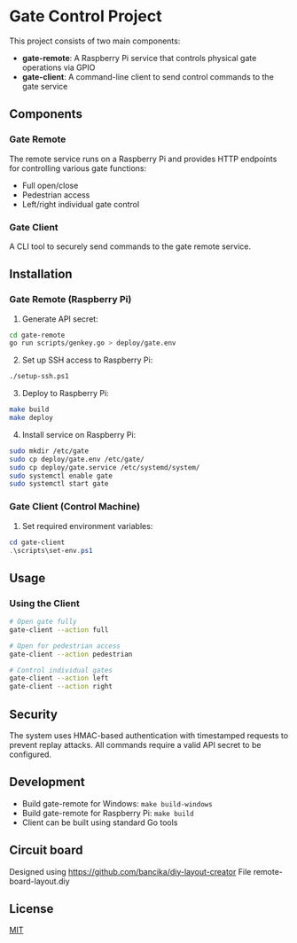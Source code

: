 # Gate Control Project

This project consists of two main components:
- **gate-remote**: A Raspberry Pi service that controls physical gate operations via GPIO
- **gate-client**: A command-line client to send control commands to the gate service

## Components

### Gate Remote
The remote service runs on a Raspberry Pi and provides HTTP endpoints for controlling various gate functions:
- Full open/close
- Pedestrian access
- Left/right individual gate control

### Gate Client
A CLI tool to securely send commands to the gate remote service.

## Installation

### Gate Remote (Raspberry Pi)
1. Generate API secret:
```bash
cd gate-remote
go run scripts/genkey.go > deploy/gate.env
```

2. Set up SSH access to Raspberry Pi:
```bash
./setup-ssh.ps1
```

3. Deploy to Raspberry Pi:
```bash
make build
make deploy
```

4. Install service on Raspberry Pi:
```bash
sudo mkdir /etc/gate
sudo cp deploy/gate.env /etc/gate/
sudo cp deploy/gate.service /etc/systemd/system/
sudo systemctl enable gate
sudo systemctl start gate
```

### Gate Client (Control Machine)
1. Set required environment variables:
```powershell
cd gate-client
.\scripts\set-env.ps1
```

## Usage

### Using the Client
```bash
# Open gate fully
gate-client --action full

# Open for pedestrian access
gate-client --action pedestrian

# Control individual gates
gate-client --action left
gate-client --action right
```

## Security
The system uses HMAC-based authentication with timestamped requests to prevent replay attacks. All commands require a valid API secret to be configured.

## Development
- Build gate-remote for Windows: `make build-windows`
- Build gate-remote for Raspberry Pi: `make build`
- Client can be built using standard Go tools

## Circuit board
Designed using https://github.com/bancika/diy-layout-creator
File remote-board-layout.diy

## License
[MIT](https://choosealicense.com/licenses/mit/)